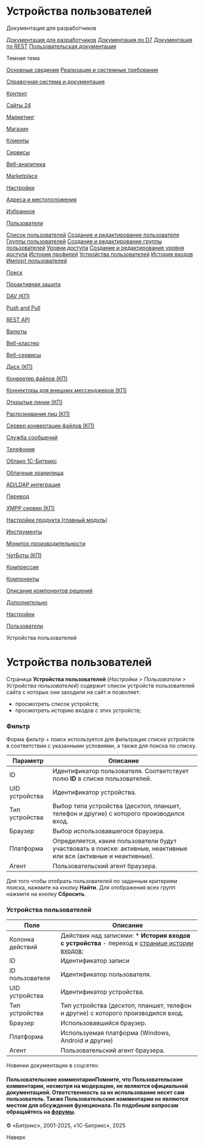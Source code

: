 # Устройства пользователей

Документация для разработчиков

[Документация для разработчиков](https://dev.1c-bitrix.ru/api_help/)
[Документация по D7](https://dev.1c-bitrix.ru/api_d7/)
[Документация по REST](https://dev.1c-bitrix.ru/rest_help/)
[Пользовательская документация](https://dev.1c-bitrix.ru/user_help/)

Темная тема

[Основные сведения](/user_help/index.php)
[Реализация и системные требования](/user_help/reqintro.php)

[Справочная система и документация](/user_help/help/index.php)

[Контент](/user_help/content/index.php)

[Сайты 24](/user_help/sites24/index.php)

[Маркетинг](/user_help/marketing/index.php)

[Магазин](/user_help/store/index.php)

[Клиенты](/user_help/clients/index.php)

[Сервисы](/user_help/service/index.php)

[Веб-аналитика](/user_help/statistic/index.php)

[Marketplace](/user_help/marketplace/index.php)

[Настройки](/user_help/settings/index.php)

[Адреса и местоположения](/user_help/settings/location/index.php)

[Избранное](/user_help/settings/favorites/index.php)

[Пользователи](/user_help/settings/users/index.php)

[Список пользователей](/user_help/settings/users/user_admin.php)
[Создание и редактирование пользователя](/user_help/settings/users/user_edit.php)
[Группы пользователей](/user_help/settings/users/group_admin.php)
[Создание и редактирование группы пользователей](/user_help/settings/users/group_edit.php)
[Уровни доступа](/user_help/settings/users/task_admin.php)
[Создание и редактирование уровня доступа](/user_help/settings/users/task_edit.php)
[История профилей](/user_help/settings/users/profile_history.php)
[Устройства пользователей](/user_help/settings/users/user_devices.php)
[История входов](/user_help/settings/users/user_devices_history.php)
[Импорт пользователей](/user_help/settings/users/user_import.php)

[Поиск](/user_help/settings/search/index.php)

[Проактивная защита](/user_help/settings/security/index.php)

[DAV (КП)](/user_help/settings/dav/index.php)

[Push and Pull](/user_help/settings/pull/index.php)

[REST API](/user_help/settings/rest_api/index.php)

[Валюты](/user_help/settings/currency/index.php)

[Веб-кластер](/user_help/settings/cluster/index.php)

[Веб-сервисы](/user_help/settings/webservice/index.php)

[Диск (КП)](/user_help/settings/disk/index.php)

[Конвертер файлов (КП)](/user_help/settings/transformer/index.php)

[Коннекторы для внешних мессенджеров (КП)](/user_help/settings/imconnector/index.php)

[Открытые линии (КП)](/user_help/settings/imopenlines/index.php)

[Распознавание лиц (КП)](/user_help/settings/faceid/index.php)

[Сервер конвертации файлов (КП)](/user_help/settings/transformercontroller/index.php)

[Служба сообщений](/user_help/settings/message_service/index.php)

[Телефония](/user_help/settings/voximplant/index.php)

[Облако 1С-Битрикс](/user_help/settings/bitrixcloud/index.php)

[Облачные хранилища](/user_help/settings/clouds/index.php)

[AD/LDAP интеграция](/user_help/settings/ldap/index.php)

[Перевод](/user_help/settings/translate/index.php)

[XMPP сервер (КП)](/user_help/settings/xmpp/index.php)

[Настройки продукта (главный модуль)](/user_help/settings/settings/index.php)

[Инструменты](/user_help/settings/utilities/index.php)

[Монитор производительности](/user_help/settings/perfmon/index.php)

[ЧатБоты (КП)](/user_help/settings/imbot/index.php)

[Компрессия](/user_help/settings/compression/index.php)

[Компоненты](/user_help/components/index.php)

[Описание компонентов решений](/user_help/description_decisions/index.php)

[Дополнительно](/user_help/additional/index.php)

[Настройки](/user_help/settings/index.php)

[Пользователи](/user_help/settings/users/index.php)

Устройства пользователей

# Устройства пользователей

Страница **Устройства пользователей** (*Настройки > Пользователи > Устройства пользователей*) содержит список устройств пользователей сайта с которых они заходили на сайт и позволяет:

* просмотреть список устройств;
* просмотреть историю входов с этих устройств;

  

### Фильтр

Форма фильтр + поиск используется для фильтрации списка устройств в соответствии с указанными условиями, а также для поиска по списку.

| Параметр | Описание |
| --- | --- |
| ID | Идентификатор пользователя. Соответствует полю **ID** в списке пользователей. |
| UID устройства | Идентификатор устройства. |
| Тип устройства | Выбор типа устройства (десктоп, планшет, телефон и другие) с которого производился вход. |
| Браузер | Выбор использовавшегося браузера. |
| Платформа | Определяется, какие пользователи будут участвовать в поиске: активные, неактивные или все (активные и неактивные). |
| Агент | Пользовательский агент браузера. |

Для того чтобы отобрать пользователей по заданным критериям поиска, нажмите на кнопку **Найти**. Для отображения всех групп нажмите на кнопку **Сбросить**.

### Устройства пользователей

| Поле | Описание |
| --- | --- |
| Колонка действий | Действия над записями:  * **История входов с устройства** - переход к [странице истории входов](/user_help/settings/users/user_devices_history.php); |
| ID | Идентификатор записи |
| ID пользователя | Идентификатор пользователя. |
| UID устройства | Идентификатор устройства. |
| Тип устройства | Тип устройства (десктоп, планшет, телефон и другие) с которого производился вход. |
| Браузер | Использовавшийся браузер. |
| Платформа | Используемая платформа (Windows, Android и другие) |
| Агент | Пользовательский агент браузера. |

Новинки документации в соцсетях:

#### Пользовательские комментарииПомните, что Пользовательские комментарии, несмотря на модерацию, не являются официальной документацией. Ответственность за их использование несет сам пользователь. Также Пользовательские комментарии не являются местом для обсуждения функционала. По подобным вопросам обращайтесь на [форумы](http://dev.1c-bitrix.ru/community/forums/group1/).

© «Битрикс», 2001-2025, «1С-Битрикс», 2025

Наверх